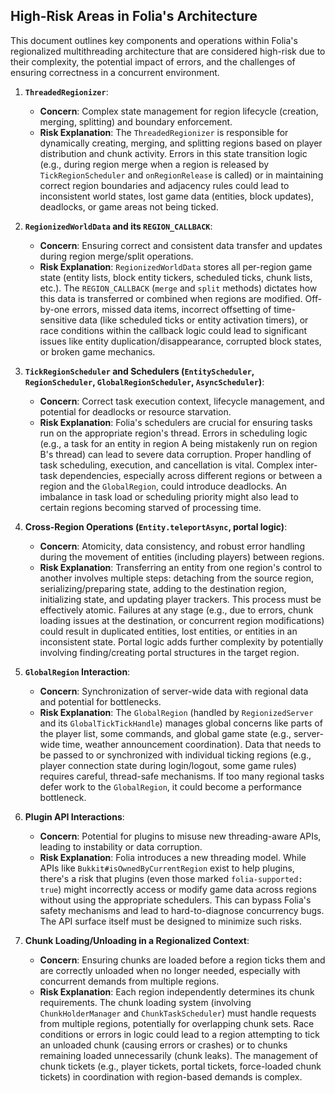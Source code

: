 ## High-Risk Areas in Folia's Architecture

This document outlines key components and operations within Folia's regionalized multithreading architecture that are considered high-risk due to their complexity, the potential impact of errors, and the challenges of ensuring correctness in a concurrent environment.

1.  **`ThreadedRegionizer`**:
    *   **Concern**: Complex state management for region lifecycle (creation, merging, splitting) and boundary enforcement.
    *   **Risk Explanation**: The `ThreadedRegionizer` is responsible for dynamically creating, merging, and splitting regions based on player distribution and chunk activity. Errors in this state transition logic (e.g., during region merge when a region is released by `TickRegionScheduler` and `onRegionRelease` is called) or in maintaining correct region boundaries and adjacency rules could lead to inconsistent world states, lost game data (entities, block updates), deadlocks, or game areas not being ticked.

2.  **`RegionizedWorldData` and its `REGION_CALLBACK`**:
    *   **Concern**: Ensuring correct and consistent data transfer and updates during region merge/split operations.
    *   **Risk Explanation**: `RegionizedWorldData` stores all per-region game state (entity lists, block entity tickers, scheduled ticks, chunk lists, etc.). The `REGION_CALLBACK` (`merge` and `split` methods) dictates how this data is transferred or combined when regions are modified. Off-by-one errors, missed data items, incorrect offsetting of time-sensitive data (like scheduled ticks or entity activation timers), or race conditions within the callback logic could lead to significant issues like entity duplication/disappearance, corrupted block states, or broken game mechanics.

3.  **`TickRegionScheduler` and Schedulers (`EntityScheduler`, `RegionScheduler`, `GlobalRegionScheduler`, `AsyncScheduler`)**:
    *   **Concern**: Correct task execution context, lifecycle management, and potential for deadlocks or resource starvation.
    *   **Risk Explanation**: Folia's schedulers are crucial for ensuring tasks run on the appropriate region's thread. Errors in scheduling logic (e.g., a task for an entity in region A being mistakenly run on region B's thread) can lead to severe data corruption. Proper handling of task scheduling, execution, and cancellation is vital. Complex inter-task dependencies, especially across different regions or between a region and the `GlobalRegion`, could introduce deadlocks. An imbalance in task load or scheduling priority might also lead to certain regions becoming starved of processing time.

4.  **Cross-Region Operations (`Entity.teleportAsync`, portal logic)**:
    *   **Concern**: Atomicity, data consistency, and robust error handling during the movement of entities (including players) between regions.
    *   **Risk Explanation**: Transferring an entity from one region's control to another involves multiple steps: detaching from the source region, serializing/preparing state, adding to the destination region, initializing state, and updating player trackers. This process must be effectively atomic. Failures at any stage (e.g., due to errors, chunk loading issues at the destination, or concurrent region modifications) could result in duplicated entities, lost entities, or entities in an inconsistent state. Portal logic adds further complexity by potentially involving finding/creating portal structures in the target region.

5.  **`GlobalRegion` Interaction**:
    *   **Concern**: Synchronization of server-wide data with regional data and potential for bottlenecks.
    *   **Risk Explanation**: The `GlobalRegion` (handled by `RegionizedServer` and its `GlobalTickTickHandle`) manages global concerns like parts of the player list, some commands, and global game state (e.g., server-wide time, weather announcement coordination). Data that needs to be passed to or synchronized with individual ticking regions (e.g., player connection state during login/logout, some game rules) requires careful, thread-safe mechanisms. If too many regional tasks defer work to the `GlobalRegion`, it could become a performance bottleneck.

6.  **Plugin API Interactions**:
    *   **Concern**: Potential for plugins to misuse new threading-aware APIs, leading to instability or data corruption.
    *   **Risk Explanation**: Folia introduces a new threading model. While APIs like `Bukkit#isOwnedByCurrentRegion` exist to help plugins, there's a risk that plugins (even those marked `folia-supported: true`) might incorrectly access or modify game data across regions without using the appropriate schedulers. This can bypass Folia's safety mechanisms and lead to hard-to-diagnose concurrency bugs. The API surface itself must be designed to minimize such risks.

7.  **Chunk Loading/Unloading in a Regionalized Context**:
    *   **Concern**: Ensuring chunks are loaded before a region ticks them and are correctly unloaded when no longer needed, especially with concurrent demands from multiple regions.
    *   **Risk Explanation**: Each region independently determines its chunk requirements. The chunk loading system (involving `ChunkHolderManager` and `ChunkTaskScheduler`) must handle requests from multiple regions, potentially for overlapping chunk sets. Race conditions or errors in logic could lead to a region attempting to tick an unloaded chunk (causing errors or crashes) or to chunks remaining loaded unnecessarily (chunk leaks). The management of chunk tickets (e.g., player tickets, portal tickets, force-loaded chunk tickets) in coordination with region-based demands is complex.
